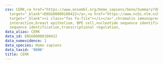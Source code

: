 ```yaml
---
csv: CERK,<a href="https://www.ensembl.org/Homo_sapiens/Gene/Summary?db=core;g=ENSG00000100422"
  target="_blank">ENSG00000100422</a>,<a href="https://www.ncbi.nlm.nih.gov/pubmed/22863008"
  target="_blank"><i class="fas fa-file"></i></a>",chromatin immunoprecipitation assay,direct
  interaction,breast epithelium, BPE cell,nucleotide sequence identification,nucleotide
  sequence identification,transcriptional regulation,
data_alias: CERK
data_id: ENSG00000100422
data_numevidence: 1
data_species: Homo sapiens
data_taxid: '9606'
title: CERK
---
```

